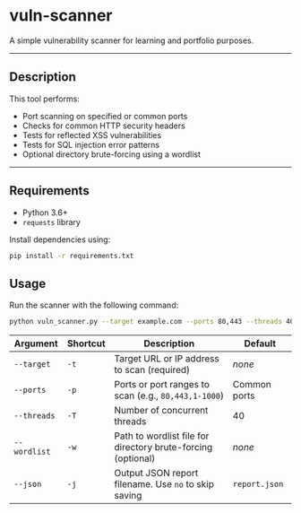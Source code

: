 # vuln-scanner

A simple vulnerability scanner for learning and portfolio purposes.

---

## Description

This tool performs:

- Port scanning on specified or common ports  
- Checks for common HTTP security headers  
- Tests for reflected XSS vulnerabilities  
- Tests for SQL injection error patterns  
- Optional directory brute-forcing using a wordlist  

---

## Requirements

- Python 3.6+  
- `requests` library

Install dependencies using:

```bash
pip install -r requirements.txt
```
## Usage
Run the scanner with the following command:
```bash
python vuln_scanner.py --target example.com --ports 80,443 --threads 40 --wordlist wordlist.txt --json report.json
```
| Argument     | Shortcut | Description                                                  | Default       |
| ------------ | -------- | ------------------------------------------------------------ | ------------- |
| `--target`   | `-t`     | Target URL or IP address to scan (required)                  | *none*        |
| `--ports`    | `-p`     | Ports or port ranges to scan (e.g., `80,443,1-1000`)         | Common ports  |
| `--threads`  | `-T`     | Number of concurrent threads                                 | 40            |
| `--wordlist` | `-w`     | Path to wordlist file for directory brute-forcing (optional) | *none*        |
| `--json`     | `-j`     | Output JSON report filename. Use `no` to skip saving         | `report.json` |

